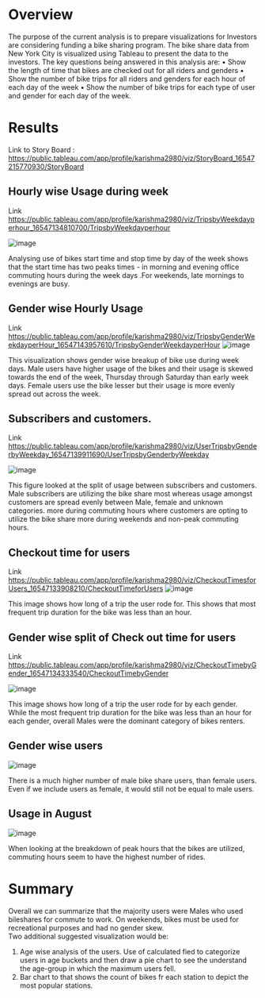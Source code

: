 # Overview
The purpose of the current analysis is to prepare visualizations for Investors are considering funding a bike sharing program. The bike share data from New York City is visualized using Tableau to present the data to the investors. The key questions being answered in this analysis are:
•	Show the length of time that bikes are checked out for all riders and genders
•	Show the number of bike trips for all riders and genders for each hour of each day of the week
•	Show the number of bike trips for each type of user and gender for each day of the week.


# Results
Link to Story Board : https://public.tableau.com/app/profile/karishma2980/viz/StoryBoard_16547215770930/StoryBoard
##  Hourly wise Usage during week
Link https://public.tableau.com/app/profile/karishma2980/viz/TripsbyWeekdayperhour_16547134810700/TripsbyWeekdayperhour

![image](https://user-images.githubusercontent.com/98617082/172862918-e0d03bc4-e4fd-4d49-b096-26e1f7ed038f.png)


Analysing use of bikes start time and stop time by day of the week shows that the start time has two peaks times - in morning and evening office commuting hours during the week days .For weekends, late mornings to evenings are busy. 

##  Gender wise Hourly Usage 
Link https://public.tableau.com/app/profile/karishma2980/viz/TripsbyGenderWeekdayperHour_16547143957610/TripsbyGenderWeekdayperHour
![image](https://user-images.githubusercontent.com/98617082/172863150-33ae52b0-c26d-4abb-9ff9-edc3f39edaf1.png)


 

This visualization shows gender wise breakup of bike use during week days. Male users have higher usage of the bikes and their usage is skewed towards the end of the week, Thursday through Saturday than early week days. Female users use the bike lesser but their usage is more evenly spread out across the week.

## Subscribers and customers.
Link https://public.tableau.com/app/profile/karishma2980/viz/UserTripsbyGenderbyWeekday_16547139911690/UserTripsbyGenderbyWeekday

![image](https://user-images.githubusercontent.com/98617082/172863248-78919a7c-6051-42b5-bbe8-1bbac5a5359c.png)


This figure looked at the split of usage between subscribers and customers. Male subscribers are utilizing the bike share most whereas usage amongst customers are spread evenly between Male, female and unknown categories. more during commuting hours where customers are opting to utilize the bike share more during weekends and non-peak commuting hours.




## Checkout time for users
 Link https://public.tableau.com/app/profile/karishma2980/viz/CheckoutTimesforUsers_16547133908210/CheckoutTimeforUsers
 ![image](https://user-images.githubusercontent.com/98617082/172863309-23bd32a3-4bac-488e-ac19-28c5175a7718.png)


This image shows how long of a trip the user rode for. This shows that most frequent trip duration for the bike was less than an hour. 

## Gender wise split of Check out time for users
Link https://public.tableau.com/app/profile/karishma2980/viz/CheckoutTimebyGender_16547134333540/CheckoutTimebyGender

![image](https://user-images.githubusercontent.com/98617082/172863690-b13ab088-8587-4c17-8060-48c9ace03389.png)



 
This image shows how long of a trip the user rode for by each gender. While the most frequent trip duration for the bike was less than an hour for each gender, overall Males were the dominant category of bikes renters. 

## Gender wise users

 ![image](https://user-images.githubusercontent.com/98617082/172863498-f41286a8-2a39-4649-bea5-5366078a616b.png)


There is a much higher number of male bike share users, than female users. Even if we include users as female, it would still not be equal to male users.


## Usage in August
![image](https://user-images.githubusercontent.com/98617082/172863629-11b2cc8d-6cd1-4156-8db8-0c0673962891.png)

When looking at the breakdown of peak hours that the bikes are utilized, commuting hours seem to have the highest number of rides. 

# Summary
Overall we can summarize that the majority users were Males who used bileshares for commute to work. On weekends, bikes must be used for recreational purposes and had no gender skew.   
Two additional suggested visualization would  be:
1.	Age wise analysis of the users. Use of calculated fied to categorize users in age buckets and then draw a pie chart to see the understand the age-group in which the maximum users fell.
2.	Bar chart to that shows the count of bikes fr each station to depict the most popular stations.
